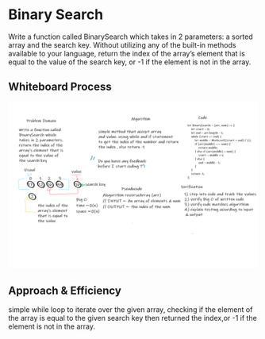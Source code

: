 # Binary Search

<!-- Description of the challenge -->

Write a function called BinarySearch which takes in 2 parameters: a sorted array and the search key. Without utilizing any of the built-in methods available to your language, return the index of the array’s element that is equal to the value of the search key, or -1 if the element is not in the array.

## Whiteboard Process

<!-- Embedded whiteboard image -->

![insertShiftArray](./BinarySearch.png)

## Approach & Efficiency

<!-- What approach did you take? Discuss Why. What is the Big O space/time for this approach? -->

simple while loop to iterate over the given array, checking if the element of the array is equal to the given search key then returned the index,or -1 if the element is not in the array.
